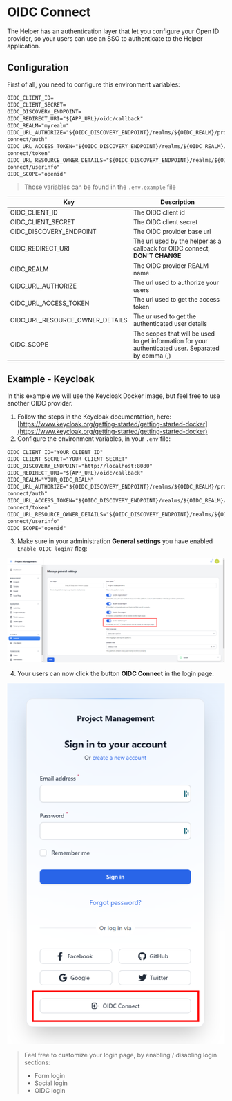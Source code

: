 # OIDC Connect

The Helper has an authentication layer that let you configure your Open ID provider, so your users can use an SSO to authenticate to the Helper application.

## Configuration

First of all, you need to configure this environment variables:

```env
OIDC_CLIENT_ID=
OIDC_CLIENT_SECRET=
OIDC_DISCOVERY_ENDPOINT=
OIDC_REDIRECT_URI="${APP_URL}/oidc/callback"
OIDC_REALM="myrealm"
OIDC_URL_AUTHORIZE="${OIDC_DISCOVERY_ENDPOINT}/realms/${OIDC_REALM}/protocol/openid-connect/auth"
OIDC_URL_ACCESS_TOKEN="${OIDC_DISCOVERY_ENDPOINT}/realms/${OIDC_REALM}/protocol/openid-connect/token"
OIDC_URL_RESOURCE_OWNER_DETAILS="${OIDC_DISCOVERY_ENDPOINT}/realms/${OIDC_REALM}/protocol/openid-connect/userinfo"
OIDC_SCOPE="openid"
```

> Those variables can be found in the `.env.example` file

|Key|Description|
|--|---|
|OIDC_CLIENT_ID|The OIDC client id|
|OIDC_CLIENT_SECRET|The OIDC client secret|
|OIDC_DISCOVERY_ENDPOINT|The OIDC provider base url|
|OIDC_REDIRECT_URI|The url used by the helper as a callback for OIDC connect, **DON'T CHANGE**|
|OIDC_REALM|The OIDC provider REALM name|
|OIDC_URL_AUTHORIZE|The url used to authorize your users|
|OIDC_URL_ACCESS_TOKEN|The url used to get the access token|
|OIDC_URL_RESOURCE_OWNER_DETAILS|The ur used to get the authenticated user details|
|OIDC_SCOPE|The scopes that will be used to get information for your authenticated user. Separated by comma (,)|

## Example - Keycloak

In this example we will use the Keycloak Docker image, but feel free to use another OIDC provider.

1. Follow the steps in the Keycloak documentation, here: [https://www.keycloak.org/getting-started/getting-started-docker](https://www.keycloak.org/getting-started/getting-started-docker)
2. Configure the environment variables, in your `.env` file:

```env
OIDC_CLIENT_ID="YOUR_CLIENT_ID"
OIDC_CLIENT_SECRET="YOUR_CLIENT_SECRET"
OIDC_DISCOVERY_ENDPOINT="http://localhost:8080"
OIDC_REDIRECT_URI="${APP_URL}/oidc/callback"
OIDC_REALM="YOUR_OIDC_REALM"
OIDC_URL_AUTHORIZE="${OIDC_DISCOVERY_ENDPOINT}/realms/${OIDC_REALM}/protocol/openid-connect/auth"
OIDC_URL_ACCESS_TOKEN="${OIDC_DISCOVERY_ENDPOINT}/realms/${OIDC_REALM}/protocol/openid-connect/token"
OIDC_URL_RESOURCE_OWNER_DETAILS="${OIDC_DISCOVERY_ENDPOINT}/realms/${OIDC_REALM}/protocol/openid-connect/userinfo"
OIDC_SCOPE="openid"
```

3. Make sure in your administration **General settings** you have enabled `Enable OIDC login?` flag:

![settings.png](_media/settings.png)

4. Your users can now click the button **OIDC Connect** in the login page:

![oidc-connect.png](_media/oidc-connect.png)

> Feel free to customize your login page, by enabling / disabling login sections:
> - Form login
> - Social login
> - OIDC login

